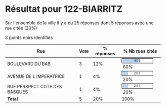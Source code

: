 # Résultat pour 122-BIARRITZ

Sur l'ensemble de la ville il y a eu 25 réponses dont 5 réponses avec une rue citée (20%)

3 points noirs identifiés

| Rue | Vote | % réponses | % Nb rues cités|
|-----|------|------------|----------------|
| BOULEVARD DU BAB | 3 | 12% | <img src="../../img/bar_60.gif" />&nbsp;60%|
| AVENUE DE L IMPERATRICE | 1 | 4% | <img src="../../img/bar_20.gif" />&nbsp;20%|
| RUE PERSPECT COTE DES BASQUES | 1 | 4% | <img src="../../img/bar_20.gif" />&nbsp;20%|
| **Total** | 5 | 20% | 100%|
